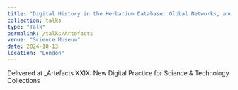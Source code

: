 ```yaml
---
title: "Digital History in the Herbarium Database: Global Networks, and Local Collectors at the Singapore Herbarium, 1875-1941"
collection: talks
type: "Talk"
permalink: /talks/Artefacts
venue: "Science Museum"
date: 2024-10-13
location: "London"
---
```


Delivered at _Artefacts XXIX: New Digital Practice for Science & Technology Collections
